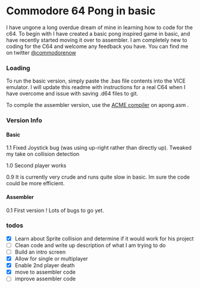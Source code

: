 
# Commodore 64 Pong in basic

I have ungone a long overdue dream of mine in learning how to code for the c64. To begin with I have created a basic pong inspired game in basic, and have recently started moving it over to assembler. I am completely new to coding for the C64 and welcome any feedback you have. You can find me on twitter [@commodorenow](https://twitter.com/commodore_now/) 

### Loading

To run the basic version, simply paste the .bas file contents into the VICE emulator. I will update this readme with instructions for a real C64 when I have overcome and issue with saving .d64 files to git.

To compile the assembler version, use the [ACME compiler](https://github.com/meonwax/acme) on apong.asm .

### Version Info

#### Basic 

1.1 Fixed Joystick bug (was using up-right rather than directly up). Tweaked my take on collision detection

1.0 Second player works

0.9 It is currently very crude and runs quite slow in basic. Im sure the code could be more efficient.

#### Assembler

0.1 First version ! Lots of bugs to go yet. 

### todos

- [x] Learn about Sprite collision and determine if it would work for his project
- [ ] Clean code and write up description of what I am trying to do
- [ ] Build an intro screen
- [x] Allow for single or multiplayer
- [x] Enable 2nd player death
- [x] move to assembler code
- [ ] improve assembler code